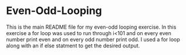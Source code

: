Even-Odd-Looping  
====================

This is the main README file for my even-odd looping exercise. In this exercise a for loop was used to run through i<101 and on every even number print even and on every odd number print odd. I used a for loop along with an if else statment to get the desired output. 